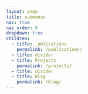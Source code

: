 ```yaml
---
layout: page
title: submenus
nav: true
nav_order: 8
dropdown: true
children:
  - title: _ublications
    permalink: /publications/
  - title: divider
  - title: Projects
    permalink: /projects/
  - title: divider
  - title: Blog
    permalink: /blog/
---
```

